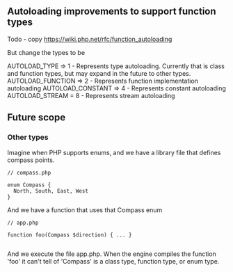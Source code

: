 

## Autoloading improvements to support function types 

Todo - copy https://wiki.php.net/rfc/function_autoloading

But change the types to be

AUTOLOAD_TYPE ⇒ 1 - Represents type autoloading. Currently that is class and function types, but may expand in the future to other types. 
AUTOLOAD_FUNCTION ⇒ 2 - Represents function implementation autoloading
AUTOLOAD_CONSTANT ⇒ 4 - Represents constant autoloading
AUTOLOAD_STREAM = 8 - Represents stream autoloading




## Future scope

### Other types

Imagine when PHP supports enums, and we have a library file that defines compass points.

```
// compass.php

enum Compass {
  North, South, East, West 
}

```

And we have a function that uses that Compass enum

```
// app.php

function foo(Compass $direction) { ... }


```                                           

And we execute the file app.php. When the engine compiles the function 'foo' it can't tell of 'Compass' is a class type, function type, or enum type.  

